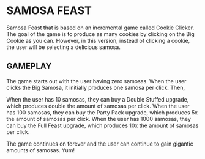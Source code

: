 # SAMOSA FEAST

Samosa Feast that is based on an incremental game called Cookie Clicker. The goal of the game is to produce as many cookies by clicking on the Big Cookie as you can. However, in this version, instead of clicking a cookie, the user will be selecting a delicious samosa.

## GAMEPLAY

The game starts out with the user having zero samosas. When the user clicks the Big Samosa, it initially produces one samosa per click. Then,

When the user has 10 samosas, they can buy a Double Stuffed upgrade, which produces double the amount of samosas per click.
When the user has 100 samosas, they can buy the Party Pack upgrade, which produces 5x the amount of samosas per click.
When the user has 1000 samosas, they can buy the Full Feast upgrade, which produces 10x the amount of samosas per click.

The game continues on forever and the user can continue to gain gigantic amounts of samosas. Yum!
